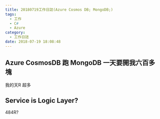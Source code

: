 ```yaml
---
title: 20180719工作日誌(Azure Cosmos DB; MongoDB;)
tags:
  - 工作
  - C#
  - Azure
category:
  - 工作日誌
date: 2018-07-19 18:08:48
---
```

## Azure CosmosDB 跑 MongoDB 一天要開我六百多塊 ##

我的天R 超多

## Service is Logic Layer? ##

  484R?